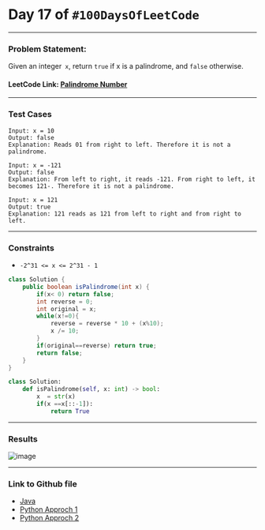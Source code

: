# Day 17 of `#100DaysOfLeetCode`

___
### Problem Statement:  
Given an integer` x`, return `true` if x is a palindrome, and `false` otherwise.

#### LeetCode Link: [Palindrome Number](https://leetcode.com/problems/palindrome-number/description/)
___


### Test Cases
```
Input: x = 10
Output: false
Explanation: Reads 01 from right to left. Therefore it is not a palindrome.
```
```
Input: x = -121
Output: false
Explanation: From left to right, it reads -121. From right to left, it becomes 121-. Therefore it is not a palindrome.
```
```
Input: x = 121
Output: true
Explanation: 121 reads as 121 from left to right and from right to left.
```
___

### Constraints 
* `-2^31 <= x <= 2^31 - 1`

```java
class Solution {
    public boolean isPalindrome(int x) {
        if(x< 0) return false;
        int reverse = 0;
        int original = x;
        while(x!=0){
            reverse = reverse * 10 + (x%10);
            x /= 10;
        }
        if(original==reverse) return true;
        return false;
    }
}
```
```py
class Solution:
    def isPalindrome(self, x: int) -> bool:
        x  = str(x)
        if(x ==x[::-1]):
            return True
```
___
### Results
![image](https://user-images.githubusercontent.com/31382363/203414828-9838d199-e355-4127-ba2a-6434f79778fe.png)

___

### Link to Github file  
* [Java](https://github.com/studentdevelops/100DaysOfLeetCode/blob/dde82a2f1ca2e2caca3b2428fa3a0dd888c85610/Day17_Palindrome_Number/JavaCode.java)
* [Python Approch 1](https://github.com/studentdevelops/100DaysOfLeetCode/blob/dde82a2f1ca2e2caca3b2428fa3a0dd888c85610/Day17_Palindrome_Number/pythonApproch1.py)
* [Python Approch 2](https://github.com/studentdevelops/100DaysOfLeetCode/blob/dde82a2f1ca2e2caca3b2428fa3a0dd888c85610/Day17_Palindrome_Number/pythonApproch2.py)

